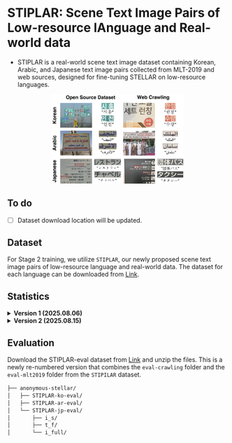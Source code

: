 # STIPLAR: Scene Text Image Pairs of Low-resource lAnguage and Real-world data
- STIPLAR is a real-world scene text image dataset containing Korean, Arabic, and Japanese text image pairs collected from MLT-2019 and web sources, designed for fine-tuning STELLAR on low-resource languages.

<div align="center">
<img src="figs/examples_stiplar.png" alt="Examples_STIPLAR" width="60%">
</div>

## To do
- [ ] Dataset download location will be updated.

## Dataset
For Stage 2 training, we utilize `STIPLAR`, our newly proposed scene text image pairs of low-resource language and real-world data. The dataset for each language can be downloaded from [Link](https://drive.google.com/drive/folders/1nI7SjtXikB4pkPVw7HKTop8nJOKLR3ut?usp=sharing).

## Statistics
<details>
<summary><strong>Version 1 (2025.08.06)</strong></summary>

| Lang.    | Type            | Train Open | Train Crawl | Train Total | Eval Open | Eval Crawl | Eval Total |
|----------|-----------------|------------|-------------|-------------|-----------|------------|------------|
| Korean   | Full image      | 269        | 317         | 586         | 68        | 80         | 148        |
| Korean   | Text image pair | 1456       | 6229        | 7685        | 362       | 1717       | 2079       |
| Arabic   | Full image      | 252        | 56          | 308         | 64        | 15         | 79         |
| Arabic   | Text image pair | 1879       | 3460        | 5339        | 450       | 531        | 981        |
| Japanese | Full image      | 97         | 252         | 349         | 25        | 63         | 88         |
| Japanese | Text image pair | 356        | 1282       | 1638       | 97        | 288       | 385       |

- `Train Open`, `Eval Open`: Images from Open-source dataset

- `Train Crawl`, `Eval Crawl`: Images from web crawling.

</details>

<details>
<summary><strong>Version 2 (2025.08.15)</strong></summary>

- In the Arabic `Train Crawl`, 1 Full image and 3 Text image pairs have been removed.

| Lang.    | Type            | Train Open | Train Crawl | Train Total | Eval Open | Eval Crawl | Eval Total |
|----------|-----------------|------------|-------------|-------------|-----------|------------|------------|
| Korean   | Full image      | 269        | 317         | 586         | 68        | 80         | 148        |
| Korean   | Text image pair | 1456       | 6229        | 7685        | 362       | 1717       | 2079       |
| Arabic   | Full image      | 252        | **55**          | 308         | 64        | 15         | 79         |
| Arabic   | Text image pair | 1879       | **3457**        | 5339        | 450       | 531        | 981        |
| Japanese | Full image      | 97         | 252         | 349         | 25        | 63         | 88         |
| Japanese | Text image pair | 356        | 1282       | 1638       | 97        | 288       | 385       |

- `Train Open`, `Eval Open`: Images from Open-source dataset

- `Train Crawl`, `Eval Crawl`: Images from web crawling.

</details>


## Evaluation
Download the STIPLAR-eval dataset from [Link](https://drive.google.com/drive/folders/1Nyum75Q3e9Qb_7bhLLQFvPSNRlcEkcF8?usp=sharing) and unzip the files. This is a newly re-numbered version that combines the `eval-crawling` folder and the `eval-mlt2019` folder from the `STIPILAR` dataset.
```bash
├── anonymous-stellar/
│   ├── STIPLAR-ko-eval/
│   ├── STIPLAR-ar-eval/
│   └── STIPLAR-jp-eval/
│       ├── i_s/
│       ├── t_f/
│       └── i_full/
```